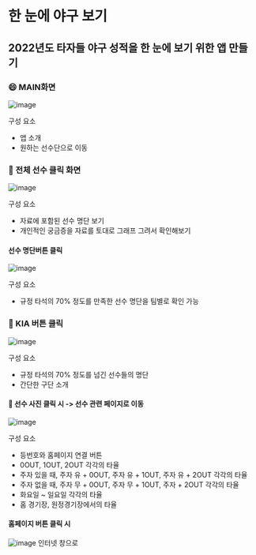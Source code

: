 # 한 눈에 야구 보기

## 2022년도 타자들 야구 성적을 한 눈에 보기 위한 앱 만들기

### :smile: MAIN화면
![image](https://user-images.githubusercontent.com/88391162/206900278-a067253c-35d1-4fba-b166-e04cfd2ffb1f.png)

구성 요소
- 앱 소개
- 원하는 선수단으로 이동



### :whale: 전체 선수 클릭 화면

![image](https://user-images.githubusercontent.com/88391162/206900608-83350d9e-a9e2-41d2-91a3-2fb6c508c555.png)

구성 요소
- 자료에 포함된 선수 명단 보기
- 개인적인 궁금증을 자료를 토대로 그래프 그려서 확인해보기



#### 선수 명단버튼 클릭
![image](https://user-images.githubusercontent.com/88391162/206900698-a93d9f7c-badd-4546-a21d-3eb870acca52.png)

구성 요소
- 규정 타석의 70% 정도를 만족한 선수 명단을 팀별로 확인 가능



### :whale: KIA 버튼 클릭
![image](https://user-images.githubusercontent.com/88391162/206900719-d6137516-8fab-452d-a3c7-211f22152501.png)

구성 요소
- 규정 타석의 70% 정도를 넘긴 선수들의 명단
- 간단한 구단 소개



#### :star2: 선수 사진 클릭 시 -> 선수 관련 페이지로 이동
![image](https://user-images.githubusercontent.com/88391162/206900774-aac5d464-eb65-435b-9984-54d634866bb8.png)

구성 요소
- 등번호와 홈페이지 연결 버튼
- 0OUT, 1OUT, 2OUT 각각의 타율
- 주자 있을 때, 주자 유 + 0OUT, 주자 유 + 1OUT, 주자 유 + 2OUT 각각의 타율
- 주자 없을 때, 주자 무 + 0OUT, 주자 무 + 1OUT, 주자  + 2OUT 각각의 타율
- 화요일 ~ 일요일 각각의 타율
- 홈 경기장, 원정경기장에서의 타율




#### 홈페이지 버튼 클릭 시
![image](https://user-images.githubusercontent.com/88391162/206900877-5025a5ba-e513-447a-8d25-f2abfc3ca1a5.png)
인터넷 창으로 
